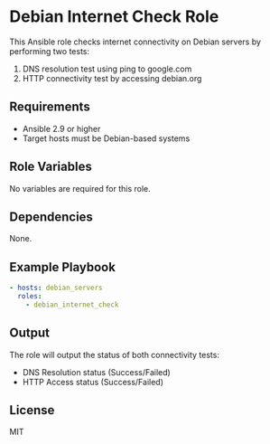 # Debian Internet Check Role

This Ansible role checks internet connectivity on Debian servers by performing two tests:

1. DNS resolution test using ping to google.com
2. HTTP connectivity test by accessing debian.org

## Requirements

- Ansible 2.9 or higher
- Target hosts must be Debian-based systems

## Role Variables

No variables are required for this role.

## Dependencies

None.

## Example Playbook

```yaml
- hosts: debian_servers
  roles:
    - debian_internet_check
```

## Output

The role will output the status of both connectivity tests:

- DNS Resolution status (Success/Failed)
- HTTP Access status (Success/Failed)

## License

MIT
